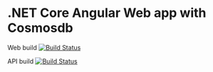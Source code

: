 # .NET Core Angular Web app with Cosmosdb

Web build [![Build Status](https://dev.azure.com/EnterpriseAddLogs/MyProject/_apis/build/status/coreangularcosmos-web-bld?branchName=master)](https://dev.azure.com/EnterpriseAddLogs/MyProject/_build/latest?definitionId=3&branchName=master)

API build [![Build Status](https://dev.azure.com/EnterpriseAddLogs/MyProject/_apis/build/status/coreangularcosmos-api-bld?branchName=master)](https://dev.azure.com/EnterpriseAddLogs/MyProject/_build/latest?definitionId=2&branchName=master)
